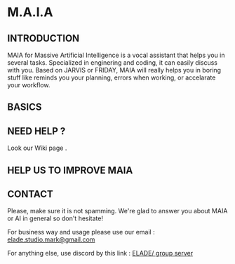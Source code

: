 # M.A.I.A



## INTRODUCTION

MAIA for Massive Artificial Intelligence is a vocal assistant that helps you in several tasks. Specialized in enginering and coding, it can easily discuss with you. Based on JARVIS or FRIDAY, MAIA will really helps you in boring stuff like reminds you your planning, errors when working, or accelarate your workflow.
## BASICS

## NEED HELP ?
Look our Wiki page .

## HELP US TO IMPROVE MAIA

## CONTACT

Please, make sure it is not spamming. We're glad to answer you about MAIA or AI in general so don't hesitate!

For business way and usage please use our email : elade.studio.mark@gmail.com

For anything else, use discord by this link : <a href="https://discord.gg/AfgtbKj3xw" target="_blank">ELADE/ group server</a>
